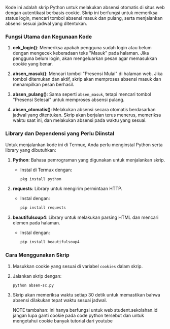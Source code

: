 Kode ini adalah skrip Python untuk melakukan absensi otomatis di situs web dengan autentikasi berbasis cookie. Skrip ini berfungsi untuk memeriksa status login, mencari tombol absensi masuk dan pulang, serta menjalankan absensi sesuai jadwal yang ditentukan.

### Fungsi Utama dan Kegunaan Kode

1. **cek_login()**: Memeriksa apakah pengguna sudah login atau belum dengan mengecek keberadaan teks "Masuk" pada halaman. Jika pengguna belum login, akan mengeluarkan pesan agar memasukkan cookie yang benar.

2. **absen_masuk()**: Mencari tombol "Presensi Mulai" di halaman web. Jika tombol ditemukan dan aktif, skrip akan memproses absensi masuk dan menampilkan pesan berhasil.

3. **absen_pulang()**: Sama seperti `absen_masuk`, tetapi mencari tombol "Presensi Selesai" untuk memproses absensi pulang.

4. **absen_otomatis()**: Melakukan absensi secara otomatis berdasarkan jadwal yang ditentukan. Skrip akan berjalan terus menerus, memeriksa waktu saat ini, dan melakukan absensi pada waktu yang sesuai.

### Library dan Dependensi yang Perlu Diinstal

Untuk menjalankan kode ini di Termux, Anda perlu menginstal Python serta library yang dibutuhkan:

1. **Python**: Bahasa pemrograman yang digunakan untuk menjalankan skrip.
   - Instal di Termux dengan:
     ```bash
     pkg install python
     ```

2. **requests**: Library untuk mengirim permintaan HTTP.
   - Instal dengan:
     ```bash
     pip install requests
     ```

3. **beautifulsoup4**: Library untuk melakukan parsing HTML dan mencari elemen pada halaman.
   - Instal dengan:
     ```bash
     pip install beautifulsoup4
     ```

### Cara Menggunakan Skrip

1. Masukkan cookie yang sesuai di variabel `cookies` dalam skrip.
2. Jalankan skrip dengan:
   ```bash
   python absen-sc.py
   ```
3. Skrip akan memeriksa waktu setiap 30 detik untuk memastikan bahwa absensi dilakukan tepat waktu sesuai jadwal.

   NOTE tambahan:
   ini hanya berfungsi untuk web student.sekolahan.id
    jangan lupa ganti cookie pada code python tersebut dan untuk mengetahui cookie banyak tutorial dari youtube
